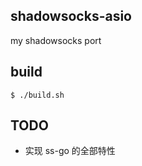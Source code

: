 shadowsocks-asio
----------------
my shadowsocks port

build 
-----
```
$ ./build.sh
``` 

TODO
----

* 实现 ss-go 的全部特性  

